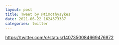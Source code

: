 ```yaml
--- 
layout: post 
title: Tweet by @timothysykes 
date: 2021-06-22 1624373387 
categories: twitter 
--- 
```

https://twitter.com/o/status/1407350084669476872